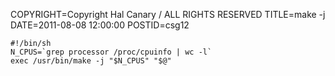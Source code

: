 COPYRIGHT=Copyright Hal Canary / ALL RIGHTS RESERVED
TITLE=make -j
DATE=2011-08-08 12:00:00
POSTID=csg12

    #!/bin/sh
    N_CPUS=`grep processor /proc/cpuinfo | wc -l`
    exec /usr/bin/make -j "$N_CPUS" "$@"
